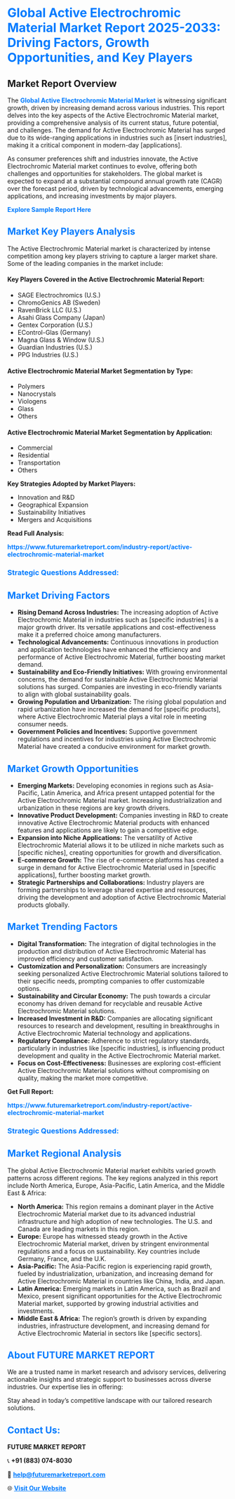 <h1 style="color: #007BFF;">Global Active Electrochromic Material Market Report 2025-2033: Driving Factors, Growth Opportunities, and Key Players</h1>

<section id="overview">
<h2>Market Report Overview</h2>
<p>The <a href="https://www.futuremarketreport.com/industry-report/active-electrochromic-material-market" style="color: #007BFF; text-decoration: none;"><strong>Global Active Electrochromic Material Market</strong></a> is witnessing significant growth, driven by increasing demand across various industries. This report delves into the key aspects of the Active Electrochromic Material market, providing a comprehensive analysis of its current status, future potential, and challenges. The demand for Active Electrochromic Material has surged due to its wide-ranging applications in industries such as [insert industries], making it a critical component in modern-day [applications].</p>
<p>As consumer preferences shift and industries innovate, the Active Electrochromic Material market continues to evolve, offering both challenges and opportunities for stakeholders. The global market is expected to expand at a substantial compound annual growth rate (CAGR) over the forecast period, driven by technological advancements, emerging applications, and increasing investments by major players.</p>
</section>

<section id="overview">
<p><a href="https://www.futuremarketreport.com/request-sample/reportId=110699" style="color: #007BFF; text-decoration: none;"><strong>Explore Sample Report Here</strong></a></p>
</section>

<section id="key-players">
<h2 style="color: #007BFF;">Market Key Players Analysis</h2>
<p>The Active Electrochromic Material market is characterized by intense competition among key players striving to capture a larger market share. Some of the leading companies in the market include:</p>
<h4>Key Players Covered in the Active Electrochromic Material Report:</h4>
<ul><li>SAGE Electrochromics (U.S.)</li><li>ChromoGenics AB (Sweden)</li><li>RavenBrick LLC (U.S.)</li><li>Asahi Glass Company (Japan)</li><li>Gentex Corporation (U.S.)</li><li>EControl-Glas (Germany)</li><li>Magna Glass &amp; Window (U.S.)</li><li>Guardian Industries (U.S.)</li><li>PPG Industries (U.S.)</li></ul>
<h4>Active Electrochromic Material Market Segmentation by Type:</h4>
<ul><li>Polymers</li><li>Nanocrystals</li><li>Viologens</li><li>Glass</li><li>Others</li></ul>

<h4>Active Electrochromic Material Market Segmentation by Application:</h4>
<ul><li>Commercial</li><li>Residential</li><li>Transportation</li><li>Others</li></ul>
<p><strong>Key Strategies Adopted by Market Players:</strong></p>
<ul>
<li>Innovation and R&D</li>
<li>Geographical Expansion</li>
<li>Sustainability Initiatives</li>
<li>Mergers and Acquisitions</li>
</ul>
</section>

<section>
<p><strong>Read Full Analysis: </strong></p><a href="https://www.futuremarketreport.com/industry-report/active-electrochromic-material-market" style="color: #007BFF; text-decoration: none;"><strong>https://www.futuremarketreport.com/industry-report/active-electrochromic-material-market</strong></a>
<h3 style="color: #007BFF;">Strategic Questions Addressed:</h3>
</section>

<section id="driving-factors">
<h2 style="color: #007BFF;">Market Driving Factors</h2>
<ul>
<li><strong>Rising Demand Across Industries:</strong> The increasing adoption of Active Electrochromic Material in industries such as [specific industries] is a major growth driver. Its versatile applications and cost-effectiveness make it a preferred choice among manufacturers.</li>
<li><strong>Technological Advancements:</strong> Continuous innovations in production and application technologies have enhanced the efficiency and performance of Active Electrochromic Material, further boosting market demand.</li>
<li><strong>Sustainability and Eco-Friendly Initiatives:</strong> With growing environmental concerns, the demand for sustainable Active Electrochromic Material solutions has surged. Companies are investing in eco-friendly variants to align with global sustainability goals.</li>
<li><strong>Growing Population and Urbanization:</strong> The rising global population and rapid urbanization have increased the demand for [specific products], where Active Electrochromic Material plays a vital role in meeting consumer needs.</li>
<li><strong>Government Policies and Incentives:</strong> Supportive government regulations and incentives for industries using Active Electrochromic Material have created a conducive environment for market growth.</li>
</ul>
</section>

<section id="growth-opportunities">
<h2 style="color: #007BFF;">Market Growth Opportunities</h2>
<ul>
<li><strong>Emerging Markets:</strong> Developing economies in regions such as Asia-Pacific, Latin America, and Africa present untapped potential for the Active Electrochromic Material market. Increasing industrialization and urbanization in these regions are key growth drivers.</li>
<li><strong>Innovative Product Development:</strong> Companies investing in R&D to create innovative Active Electrochromic Material products with enhanced features and applications are likely to gain a competitive edge.</li>
<li><strong>Expansion into Niche Applications:</strong> The versatility of Active Electrochromic Material allows it to be utilized in niche markets such as [specific niches], creating opportunities for growth and diversification.</li>
<li><strong>E-commerce Growth:</strong> The rise of e-commerce platforms has created a surge in demand for Active Electrochromic Material used in [specific applications], further boosting market growth.</li>
<li><strong>Strategic Partnerships and Collaborations:</strong> Industry players are forming partnerships to leverage shared expertise and resources, driving the development and adoption of Active Electrochromic Material products globally.</li>
</ul>
</section>

<section id="trending-factors">
<h2 style="color: #007BFF;">Market Trending Factors</h2>
<ul>
<li><strong>Digital Transformation:</strong> The integration of digital technologies in the production and distribution of Active Electrochromic Material has improved efficiency and customer satisfaction.</li>
<li><strong>Customization and Personalization:</strong> Consumers are increasingly seeking personalized Active Electrochromic Material solutions tailored to their specific needs, prompting companies to offer customizable options.</li>
<li><strong>Sustainability and Circular Economy:</strong> The push towards a circular economy has driven demand for recyclable and reusable Active Electrochromic Material solutions.</li>
<li><strong>Increased Investment in R&D:</strong> Companies are allocating significant resources to research and development, resulting in breakthroughs in Active Electrochromic Material technology and applications.</li>
<li><strong>Regulatory Compliance:</strong> Adherence to strict regulatory standards, particularly in industries like [specific industries], is influencing product development and quality in the Active Electrochromic Material market.</li>
<li><strong>Focus on Cost-Effectiveness:</strong> Businesses are exploring cost-efficient Active Electrochromic Material solutions without compromising on quality, making the market more competitive.</li>
</ul>
</section>

<section>
<p><strong>Get Full Report: </strong></p><a href="https://www.futuremarketreport.com/industry-report/active-electrochromic-material-market" style="color: #007BFF; text-decoration: none;"><strong>https://www.futuremarketreport.com/industry-report/active-electrochromic-material-market</strong></a>
<h3 style="color: #007BFF;">Strategic Questions Addressed:</h3>
</section>


<section id="regional-analysis">
<h2 style="color: #007BFF;">Market Regional Analysis</h2>
<p>The global Active Electrochromic Material market exhibits varied growth patterns across different regions. The key regions analyzed in this report include North America, Europe, Asia-Pacific, Latin America, and the Middle East & Africa:</p>
<ul>
<li><strong>North America:</strong> This region remains a dominant player in the Active Electrochromic Material market due to its advanced industrial infrastructure and high adoption of new technologies. The U.S. and Canada are leading markets in this region.</li>
<li><strong>Europe:</strong> Europe has witnessed steady growth in the Active Electrochromic Material market, driven by stringent environmental regulations and a focus on sustainability. Key countries include Germany, France, and the U.K.</li>
<li><strong>Asia-Pacific:</strong> The Asia-Pacific region is experiencing rapid growth, fueled by industrialization, urbanization, and increasing demand for Active Electrochromic Material in countries like China, India, and Japan.</li>
<li><strong>Latin America:</strong> Emerging markets in Latin America, such as Brazil and Mexico, present significant opportunities for the Active Electrochromic Material market, supported by growing industrial activities and investments.</li>
<li><strong>Middle East & Africa:</strong> The region’s growth is driven by expanding industries, infrastructure development, and increasing demand for Active Electrochromic Material in sectors like [specific sectors].</li>
</ul>
</section>

<footer>
<h2 style="color: #007BFF;">About FUTURE MARKET REPORT</h2>
<p>We are a trusted name in market research and advisory services, delivering actionable insights and strategic support to businesses across diverse industries. Our expertise lies in offering:</p>

<p>Stay ahead in today’s competitive landscape with our tailored research solutions.</p>

<h2 style="color: #007BFF;">Contact Us:</h2>
<p><strong>FUTURE MARKET REPORT</strong></p>
<p>📞 <strong>+91 (883) 074-8030</strong></p>
<p>📧 <strong><a href="mailto:help@futuremarketreport.com" style="color: #007BFF;">help@futuremarketreport.com</a></strong></p>
<p>🌐 <strong><a href="https://www.futuremarketreport.com/" style="color: #007BFF;">Visit Our Website</a></strong></p>
</footer>